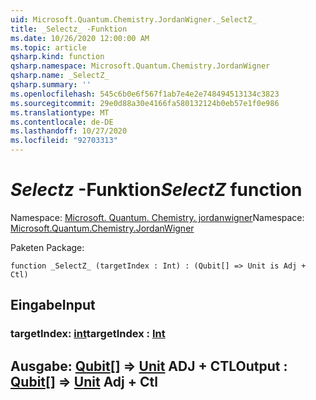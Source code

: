 ```yaml
---
uid: Microsoft.Quantum.Chemistry.JordanWigner._SelectZ_
title: _Selectz_ -Funktion
ms.date: 10/26/2020 12:00:00 AM
ms.topic: article
qsharp.kind: function
qsharp.namespace: Microsoft.Quantum.Chemistry.JordanWigner
qsharp.name: _SelectZ_
qsharp.summary: ''
ms.openlocfilehash: 545c6b0e6f567f1ab7e4e2e748494513134c3823
ms.sourcegitcommit: 29e0d88a30e4166fa580132124b0eb57e1f0e986
ms.translationtype: MT
ms.contentlocale: de-DE
ms.lasthandoff: 10/27/2020
ms.locfileid: "92703313"
---
```

# <a name="_selectz_-function"></a><span data-ttu-id="bc940-102">_Selectz_ -Funktion</span><span class="sxs-lookup"><span data-stu-id="bc940-102">_SelectZ_ function</span></span>

<span data-ttu-id="bc940-103">Namespace: [Microsoft. Quantum. Chemistry. jordanwigner](xref:Microsoft.Quantum.Chemistry.JordanWigner)</span><span class="sxs-lookup"><span data-stu-id="bc940-103">Namespace: [Microsoft.Quantum.Chemistry.JordanWigner](xref:Microsoft.Quantum.Chemistry.JordanWigner)</span></span>

<span data-ttu-id="bc940-104">Paketen [](https://nuget.org/packages/)</span><span class="sxs-lookup"><span data-stu-id="bc940-104">Package: [](https://nuget.org/packages/)</span></span>




```qsharp
function _SelectZ_ (targetIndex : Int) : (Qubit[] => Unit is Adj + Ctl)
```


## <a name="input"></a><span data-ttu-id="bc940-105">Eingabe</span><span class="sxs-lookup"><span data-stu-id="bc940-105">Input</span></span>

### <a name="targetindex--int"></a><span data-ttu-id="bc940-106">targetIndex: [int](xref:microsoft.quantum.lang-ref.int)</span><span class="sxs-lookup"><span data-stu-id="bc940-106">targetIndex : [Int](xref:microsoft.quantum.lang-ref.int)</span></span>





## <a name="output--qubit--unit-adj--ctl"></a><span data-ttu-id="bc940-107">Ausgabe: [Qubit](xref:microsoft.quantum.lang-ref.qubit)[] => [Unit](xref:microsoft.quantum.lang-ref.unit) ADJ + CTL</span><span class="sxs-lookup"><span data-stu-id="bc940-107">Output : [Qubit](xref:microsoft.quantum.lang-ref.qubit)[] => [Unit](xref:microsoft.quantum.lang-ref.unit) Adj + Ctl</span></span>

